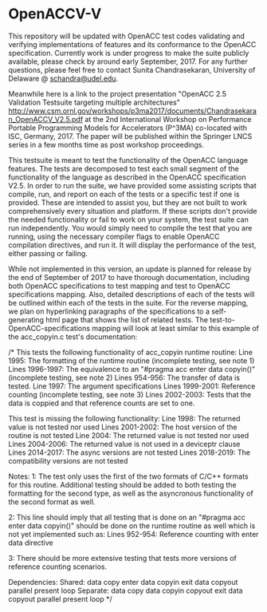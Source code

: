 # OpenACCV-V
This repository will be updated with OpenACC test codes validating and verifying implementations of features and its conformance to the OpenACC specification. Currently work is under progress to make the suite publicly available, please check by around early September, 2017. For any further questions, please feel free to contact Sunita Chandrasekaran, University of Delaware @ schandra@udel.edu. 

Meanwhile here is a link to the project presentation "OpenACC 2.5 Validation Testsuite targeting multiple architectures" http://www.csm.ornl.gov/workshops/p3ma2017/documents/Chandrasekaran_OpenACCV_V2.5.pdf at the 2nd International Workshop on Performance Portable Programming Models for Accelerators (P^3MA) co-located with ISC, Germany, 2017. The paper will be published within the Springer LNCS series in a few months time as post workshop proceedings. 

This testsuite is meant to test the functionality of the OpenACC language features.  The tests are decomposed to
test each small segment of the functionality of the language as described in the OpenACC specification
V2.5.  In order to run the suite, we have provided some assisting scripts that compile, run, and report
on each of the tests or a specific test if one is provided.  These are intended to assist you, but they
are not built to work comprehensively every situation and platform.  If these scripts don't provide the
needed functionality or fail to work on your system, the test suite can run independently. You would simply need to compile
the test that you are running, using the necessary compiler flags to enable OpenACC compilation
directives, and run it.  It will display the performance of the test, either passing or failing.

While not implemented in this version, an update is planned for release by the end of September of 2017
to have thorough documentation, including both OpenACC specifications to test mapping and test to
OpenACC specifications mapping.  Also, detailed descriptions of each of the tests will be outlined within each of the tests in the suite. 
For the reverse mapping, we plan on hyperlinking paragraphs of the specifications to a self-generating
html page that shows the list of related tests.  The test-to-OpenACC-specifications mapping will look
at least similar to this example of the acc_copyin.c test's documentation:


/*
This tests the following functionality of acc_copyin runtime routine:
Line 1995: The formatting of the runtime routine (incomplete testing, see note 1)
Lines 1996-1997: The equivalence to an "#pragma acc enter data copyin()" (incomplete testing, see note 2)
Lines 954-956: The transfer of data is tested.
Line 1997: The argument specifications
Lines 1999-2001: Reference counting (incomplete testing, see note 3)
Lines 2002-2003: Tests that the data is coppied and that reference counts are set to one.


This test is missing the following functionality:
Line 1998: The returned value is not tested nor used
Lines 2001-2002: The host version of the routine is not tested
Line 2004: The returned value is not tested nor used
Lines 2004-2006: The returned value is not used in a deviceptr clause
Lines 2014-2017: The async versions are not tested
Lines 2018-2019: The compatibility versions are not tested

Notes:
1:
The test only uses the first of the two formats of C/C++ formats for this routine.  Additional testing should be added to both testing the formatting for the second type, as well as the asyncronous functionality of the second format as well.

2:
This line should imply that all testing that is done on an "#pragma acc enter data copyin()" should be done on the runtime routine as well which is not yet implemented such as:
Lines 952-954: Reference counting with enter data directive

3:
There should be more extensive testing that tests more versions of reference counting scenarios.

Dependencies:
Shared:
data copy
enter data copyin
exit data copyout
parallel present
loop
Separate:
data copy
data copyin copyout
exit data copyout
parallel present
loop
*/
